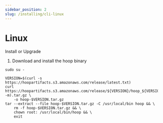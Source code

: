 ```yaml
---
sidebar_position: 2
slug: /installing/cli-linux
---
```


# Linux

Install or Upgrade

1. Download and install the hoop binary

```shell
sudo su -
```

```shell
VERSION=$(curl -s https://hoopartifacts.s3.amazonaws.com/release/latest.txt)
curl https://hoopartifacts.s3.amazonaws.com/release/${VERSION}/hoop_${VERSION}_Linux_$(uname -m).tar.gz \
    -o hoop-$VERSION.tar.gz
tar --extract --file hoop-$VERSION.tar.gz -C /usr/local/bin hoop && \
    rm -f hoop-$VERSION.tar.gz && \
    chown root: /usr/local/bin/hoop && \
    exit
```
